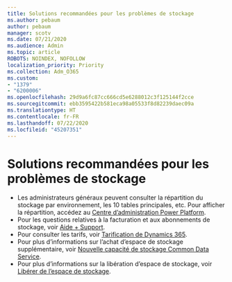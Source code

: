 ```yaml
---
title: Solutions recommandées pour les problèmes de stockage
ms.author: pebaum
author: pebaum
manager: scotv
ms.date: 07/21/2020
ms.audience: Admin
ms.topic: article
ROBOTS: NOINDEX, NOFOLLOW
localization_priority: Priority
ms.collection: Adm_O365
ms.custom:
- "1379"
- "6200006"
ms.openlocfilehash: 29d9a6fc87cc666cd5e6288012c3f125144f2cce
ms.sourcegitcommit: ebb3595422b581eca98a05533f8d82239daec09a
ms.translationtype: HT
ms.contentlocale: fr-FR
ms.lasthandoff: 07/22/2020
ms.locfileid: "45207351"
---
```

# <a name="recommended-solutions-for-storage-issues"></a>Solutions recommandées pour les problèmes de stockage

- Les administrateurs généraux peuvent consulter la répartition du stockage par environnement, les 10 tables principales, etc. Pour afficher la répartition, accédez au [Centre d’administration Power Platform](https://admin.powerplatform.microsoft.com/analytics/d365ce). 
- Pour les questions relatives à la facturation et aux abonnements de stockage, voir [Aide + Support](https://docs.microsoft.com/dynamics365/customer-engagement/admin/contact-information-microsoft-dynamics-365-online-billing-support).
- Pour consulter les tarifs, voir [Tarification de Dynamics 365](https://dynamics.microsoft.com/pricing/).
- Pour plus d’informations sur l’achat d’espace de stockage supplémentaire, voir [Nouvelle capacité de stockage Common Data Service](https://go.microsoft.com/fwlink/p/?linkid=2010782).
- Pour plus d’informations sur la libération d’espace de stockage, voir [Libérer de l’espace de stockage](https://go.microsoft.com/fwlink/p/?linkid=2011105).